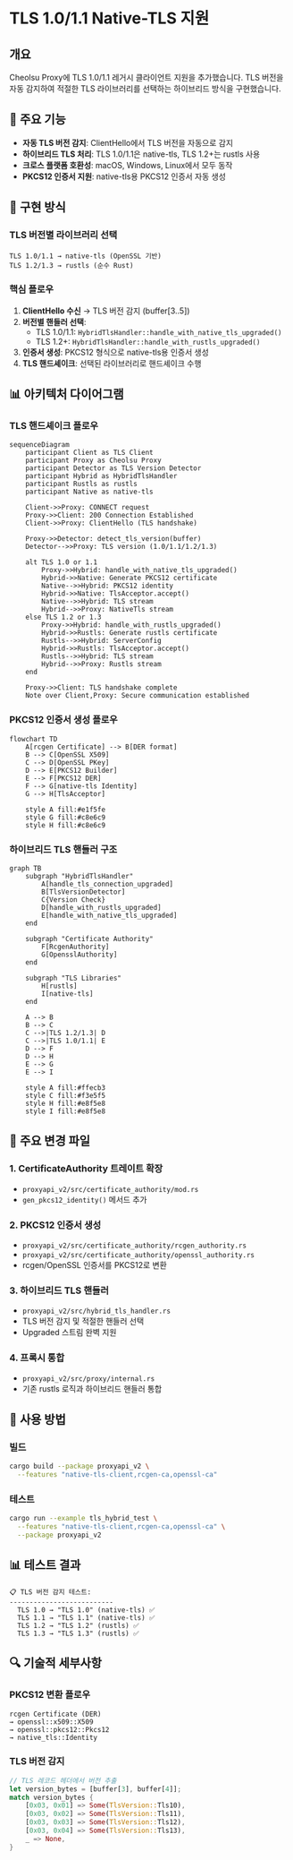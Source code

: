 # TLS 1.0/1.1 Native-TLS 지원

## 개요

Cheolsu Proxy에 TLS 1.0/1.1 레거시 클라이언트 지원을 추가했습니다. TLS 버전을 자동 감지하여 적절한 TLS 라이브러리를 선택하는 하이브리드 방식을 구현했습니다.

## 🎯 주요 기능

- **자동 TLS 버전 감지**: ClientHello에서 TLS 버전을 자동으로 감지
- **하이브리드 TLS 처리**: TLS 1.0/1.1은 native-tls, TLS 1.2+는 rustls 사용
- **크로스 플랫폼 호환성**: macOS, Windows, Linux에서 모두 동작
- **PKCS12 인증서 지원**: native-tls용 PKCS12 인증서 자동 생성

## 🔧 구현 방식

### TLS 버전별 라이브러리 선택

```
TLS 1.0/1.1 → native-tls (OpenSSL 기반)
TLS 1.2/1.3 → rustls (순수 Rust)
```

### 핵심 플로우

1. **ClientHello 수신** → TLS 버전 감지 (buffer[3..5])
2. **버전별 핸들러 선택**:
   - TLS 1.0/1.1: `HybridTlsHandler::handle_with_native_tls_upgraded()`
   - TLS 1.2+: `HybridTlsHandler::handle_with_rustls_upgraded()`
3. **인증서 생성**: PKCS12 형식으로 native-tls용 인증서 생성
4. **TLS 핸드셰이크**: 선택된 라이브러리로 핸드셰이크 수행

## 📊 아키텍처 다이어그램

### TLS 핸드셰이크 플로우

```mermaid
sequenceDiagram
    participant Client as TLS Client
    participant Proxy as Cheolsu Proxy
    participant Detector as TLS Version Detector
    participant Hybrid as HybridTlsHandler
    participant Rustls as rustls
    participant Native as native-tls

    Client->>Proxy: CONNECT request
    Proxy->>Client: 200 Connection Established
    Client->>Proxy: ClientHello (TLS handshake)

    Proxy->>Detector: detect_tls_version(buffer)
    Detector-->>Proxy: TLS version (1.0/1.1/1.2/1.3)

    alt TLS 1.0 or 1.1
        Proxy->>Hybrid: handle_with_native_tls_upgraded()
        Hybrid->>Native: Generate PKCS12 certificate
        Native-->>Hybrid: PKCS12 identity
        Hybrid->>Native: TlsAcceptor.accept()
        Native-->>Hybrid: TLS stream
        Hybrid-->>Proxy: NativeTls stream
    else TLS 1.2 or 1.3
        Proxy->>Hybrid: handle_with_rustls_upgraded()
        Hybrid->>Rustls: Generate rustls certificate
        Rustls-->>Hybrid: ServerConfig
        Hybrid->>Rustls: TlsAcceptor.accept()
        Rustls-->>Hybrid: TLS stream
        Hybrid-->>Proxy: Rustls stream
    end

    Proxy->>Client: TLS handshake complete
    Note over Client,Proxy: Secure communication established
```

### PKCS12 인증서 생성 플로우

```mermaid
flowchart TD
    A[rcgen Certificate] --> B[DER format]
    B --> C[OpenSSL X509]
    C --> D[OpenSSL PKey]
    D --> E[PKCS12 Builder]
    E --> F[PKCS12 DER]
    F --> G[native-tls Identity]
    G --> H[TlsAcceptor]

    style A fill:#e1f5fe
    style G fill:#c8e6c9
    style H fill:#c8e6c9
```

### 하이브리드 TLS 핸들러 구조

```mermaid
graph TB
    subgraph "HybridTlsHandler"
        A[handle_tls_connection_upgraded]
        B[TlsVersionDetector]
        C{Version Check}
        D[handle_with_rustls_upgraded]
        E[handle_with_native_tls_upgraded]
    end

    subgraph "Certificate Authority"
        F[RcgenAuthority]
        G[OpensslAuthority]
    end

    subgraph "TLS Libraries"
        H[rustls]
        I[native-tls]
    end

    A --> B
    B --> C
    C -->|TLS 1.2/1.3| D
    C -->|TLS 1.0/1.1| E
    D --> F
    D --> H
    E --> G
    E --> I

    style A fill:#ffecb3
    style C fill:#f3e5f5
    style H fill:#e8f5e8
    style I fill:#e8f5e8
```

## 📁 주요 변경 파일

### 1. CertificateAuthority 트레이트 확장

- `proxyapi_v2/src/certificate_authority/mod.rs`
- `gen_pkcs12_identity()` 메서드 추가

### 2. PKCS12 인증서 생성

- `proxyapi_v2/src/certificate_authority/rcgen_authority.rs`
- `proxyapi_v2/src/certificate_authority/openssl_authority.rs`
- rcgen/OpenSSL 인증서를 PKCS12로 변환

### 3. 하이브리드 TLS 핸들러

- `proxyapi_v2/src/hybrid_tls_handler.rs`
- TLS 버전 감지 및 적절한 핸들러 선택
- Upgraded 스트림 완벽 지원

### 4. 프록시 통합

- `proxyapi_v2/src/proxy/internal.rs`
- 기존 rustls 로직과 하이브리드 핸들러 통합

## 🚀 사용 방법

### 빌드

```bash
cargo build --package proxyapi_v2 \
  --features "native-tls-client,rcgen-ca,openssl-ca"
```

### 테스트

```bash
cargo run --example tls_hybrid_test \
  --features "native-tls-client,rcgen-ca,openssl-ca" \
  --package proxyapi_v2
```

## 📊 테스트 결과

```
📋 TLS 버전 감지 테스트:
--------------------------
  TLS 1.0 → "TLS 1.0" (native-tls) ✅
  TLS 1.1 → "TLS 1.1" (native-tls) ✅
  TLS 1.2 → "TLS 1.2" (rustls) ✅
  TLS 1.3 → "TLS 1.3" (rustls) ✅
```

## 🔍 기술적 세부사항

### PKCS12 변환 플로우

```
rcgen Certificate (DER)
→ openssl::x509::X509
→ openssl::pkcs12::Pkcs12
→ native_tls::Identity
```

### TLS 버전 감지

```rust
// TLS 레코드 헤더에서 버전 추출
let version_bytes = [buffer[3], buffer[4]];
match version_bytes {
    [0x03, 0x01] => Some(TlsVersion::Tls10),
    [0x03, 0x02] => Some(TlsVersion::Tls11),
    [0x03, 0x03] => Some(TlsVersion::Tls12),
    [0x03, 0x04] => Some(TlsVersion::Tls13),
    _ => None,
}
```
